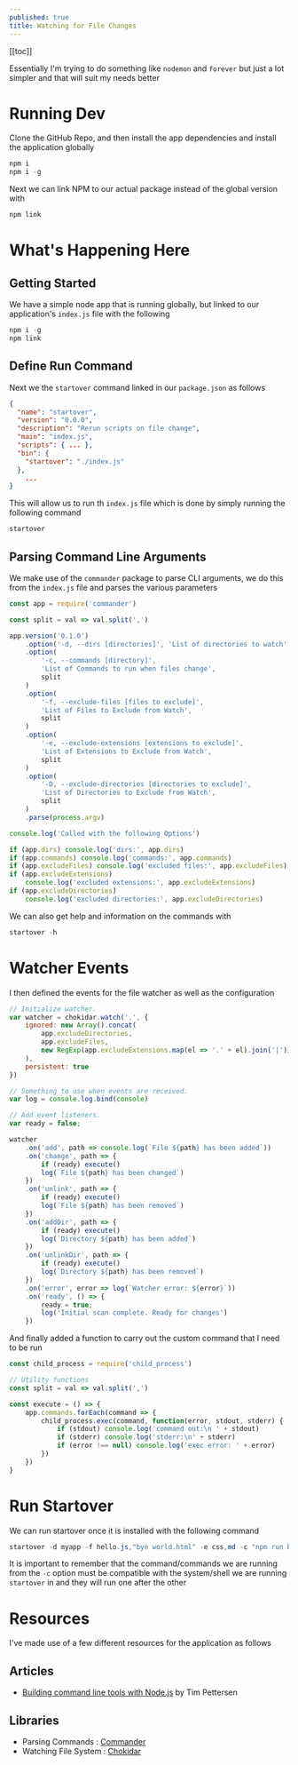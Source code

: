 ```yaml
---
published: true
title: Watching for File Changes
---
```


[[toc]]

Essentially I'm trying to do something like `nodemon` and `forever` but just a lot simpler and that will suit my needs better

# Running Dev

Clone the GitHub Repo, and then install the app dependencies and install the application globally

```powershell
npm i 
npm i -g
```

Next we can link NPM to our actual package instead of the global version with

```powershell
npm link
```

# What's Happening Here 

## Getting Started  

We have a simple node app that is running globally, but linked to our application's `index.js` file with the following 

```powershell 
npm i -g 
npm link 
``` 

## Define Run Command 

Next we the `startover` command linked in our `package.json` as follows 

```json 
{
  "name": "startover",
  "version": "0.0.0",
  "description": "Rerun scripts on file change",
  "main": "index.js",
  "scripts": { ... },
  "bin": {
    "startover": "./index.js"
  },
	... 
}
```

This will allow us to run th `index.js` file which is done by simply running the following command 

```powershell 
startover 
```

## Parsing Command Line Arguments 

We make use of the `commander` package to parse CLI arguments, we do this from the 	`index.js` file and parses the various parameters

```js 
const app = require('commander')

const split = val => val.split(',')

app.version('0.1.0')
    .option('-d, --dirs [directories]', 'List of directories to watch', split)
    .option(
        '-c, --commands [directory]',
        'List of Commands to run when files change',
        split
    )
    .option(
        '-f, --exclude-files [files to exclude]',
        'List of Files to Exclude from Watch',
        split
    )
    .option(
        '-e, --exclude-extensions [extensions to exclude]',
        'List of Extensions to Exclude from Watch',
        split
    )
    .option(
        '-D, --exclude-directories [directories to exclude]',
        'List of Directories to Exclude from Watch',
        split
    )
    .parse(process.argv)

console.log('Called with the following Options')

if (app.dirs) console.log('dirs:', app.dirs)
if (app.commands) console.log('commands:', app.commands)
if (app.excludeFiles) console.log('excluded files:', app.excludeFiles)
if (app.excludeExtensions)
    console.log('excluded extensions:', app.excludeExtensions)
if (app.excludeDirectories)
    console.log('excluded directories:', app.excludeDirectories)
```

We can also get help and information on the commands with

```powershell
startover -h 
```

# Watcher Events

I then defined the events for the file watcher as well as the configuration

```js 
// Initialize watcher.
var watcher = chokidar.watch('.', {
    ignored: new Array().concat(
        app.excludeDirectories,
        app.excludeFiles,
        new RegExp(app.excludeExtensions.map(el => '.' + el).join('|'))
    ),
    persistent: true
})

// Something to use when events are received.
var log = console.log.bind(console)

// Add event listeners.
var ready = false;

watcher
    .on('add', path => console.log(`File ${path} has been added`))
    .on('change', path => {
        if (ready) execute()
        log(`File ${path} has been changed`)
    })
    .on('unlink', path => {
        if (ready) execute()
        log(`File ${path} has been removed`)
    })
    .on('addDir', path => {
        if (ready) execute()
        log(`Directory ${path} has been added`)
    })
    .on('unlinkDir', path => {
        if (ready) execute()
        log(`Directory ${path} has been removed`)
    })
    .on('error', error => log(`Watcher error: ${error}`))
    .on('ready', () => {
        ready = true;
        log('Initial scan complete. Ready for changes')
    })
```

And finally added a function to carry out the custom command that I need to be run 

```js
const child_process = require('child_process')

// Utility functions
const split = val => val.split(',')

const execute = () => {
    app.commands.forEach(command => {
        child_process.exec(command, function(error, stdout, stderr) {
            if (stdout) console.log('command out:\n ' + stdout)
            if (stderr) console.log('stderr:\n' + stderr)
            if (error !== null) console.log('exec error: ' + error)
        })
    })
}
```

# Run Startover 

We can run startover once it is installed with the following command

```powershell 
startover -d myapp -f hello.js,"bye world.html" -e css,md -c "npm run build" -D test,
```
It is important to remember that the command/commands we are running from the `-c` option must be compatible with the system/shell we are running `startover` in and they will run one after the other

# Resources 

I've made use of a few different resources for the application as follows

## Articles 
- [Building command line tools with Node.js](https://developer.atlassian.com/blog/2015/11/scripting-with-node/) by Tim Pettersen

## Libraries 
- Parsing Commands : [Commander](https://npmjs.org/package/commander)
- Watching File System : [Chokidar](https://www.npmjs.com/package/chokidar)